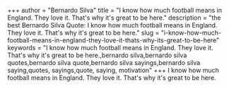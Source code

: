 +++
author = "Bernardo Silva"
title = "I know how much football means in England. They love it. That's why it's great to be here."
description = "the best Bernardo Silva Quote: I know how much football means in England. They love it. That's why it's great to be here."
slug = "i-know-how-much-football-means-in-england-they-love-it-thats-why-its-great-to-be-here"
keywords = "I know how much football means in England. They love it. That's why it's great to be here.,bernardo silva,bernardo silva quotes,bernardo silva quote,bernardo silva sayings,bernardo silva saying,quotes, sayings,quote, saying, motivation"
+++
I know how much football means in England. They love it. That's why it's great to be here.
